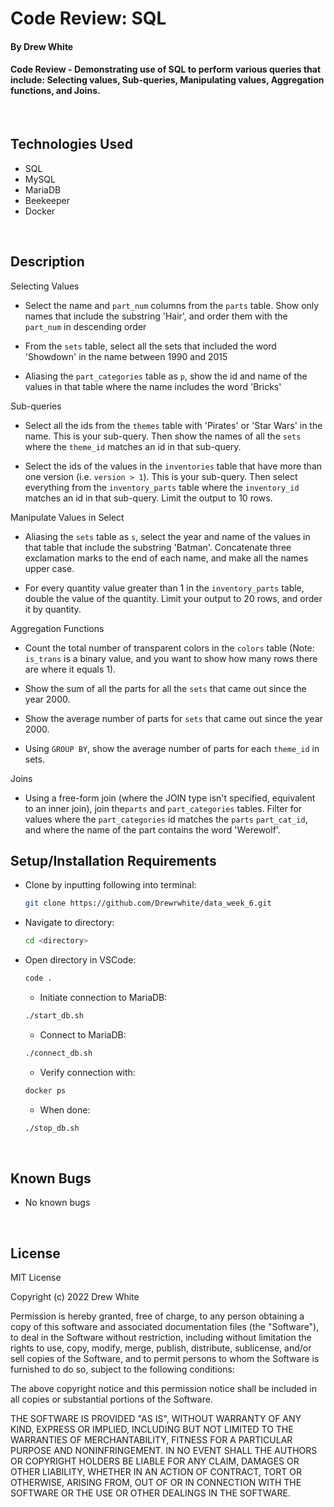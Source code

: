# Code Review: SQL

#### By Drew White

#### Code Review - Demonstrating use of SQL to perform various queries that include: Selecting values, Sub-queries, Manipulating values, Aggregation functions, and Joins. 

<br>

## Technologies Used

* SQL
* MySQL
* MariaDB
* Beekeeper
* Docker

</br>

## Description

Selecting Values
- Select the name and `part_num` columns from the `parts` table. Show only names that include the substring 'Hair', and order them with the `part_num` in descending order

- From the `sets` table, select all the sets that included the word 'Showdown' in the name between 1990 and 2015

- Aliasing the `part_categories` table as `p`, show the id and name of the values in that table where the name includes the word 'Bricks'

Sub-queries
- Select all the ids from the `themes` table with 'Pirates' or 'Star Wars' in the name. This is your sub-query. Then show the names of all the `sets` where the `theme_id` matches an id in that sub-query.

- Select the ids of the values in the `inventories` table that have more than one version (i.e. `version > 1`). This is your sub-query. Then select everything from the `inventory_parts` table where the `inventory_id` matches an id in that sub-query. Limit the output to 10 rows.

Manipulate Values in Select
- Aliasing the `sets` table as `s`, select the year and name of the values in that table that include the substring 'Batman'. Concatenate three exclamation marks to the end of each name, and make all the names upper case.

- For every quantity value greater than 1 in the `inventory_parts` table, double the value of the quantity. Limit your output to 20 rows, and order it by quantity.

Aggregation Functions
- Count the total number of transparent colors in the `colors` table (Note: `is_trans` is a binary value, and you want to show how many rows there are where it equals 1).

- Show the sum of all the parts for all the `sets` that came out since the year 2000.

- Show the average number of parts for `sets` that came out since the year 2000.

- Using `GROUP BY`, show the average number of parts for each `theme_id` in sets.

Joins
- Using a free-form join (where the JOIN type isn't specified, equivalent to an inner join), join the`parts` and `part_categories` tables. Filter for values where the `part_categories` id matches the `parts` `part_cat_id`, and where the name of the part contains the word 'Werewolf'.

## Setup/Installation Requirements

* Clone by inputting following into terminal: 
  ```bash
  git clone https://github.com/Drewrwhite/data_week_6.git
  ```
* Navigate to directory:
  ```bash
  cd <directory>
  ```
* Open directory in VSCode:
  ```bash
  code .
  ```
  * Initiate connection to MariaDB:
  ```bash
  ./start_db.sh
  ```
  * Connect to MariaDB:
  ```bash
  ./connect_db.sh
  ```
  * Verify connection with:
  ```bash
  docker ps
  ```
  * When done:
  ```bash
  ./stop_db.sh
  ```
</br>

## Known Bugs

* No known bugs

<br>

## License

MIT License

Copyright (c) 2022 Drew White

Permission is hereby granted, free of charge, to any person obtaining a copy of this software and associated documentation files (the "Software"), to deal in the Software without restriction, including without limitation the rights to use, copy, modify, merge, publish, distribute, sublicense, and/or sell copies of the Software, and to permit persons to whom the Software is furnished to do so, subject to the following conditions:

The above copyright notice and this permission notice shall be included in all copies or substantial portions of the Software.

THE SOFTWARE IS PROVIDED "AS IS", WITHOUT WARRANTY OF ANY KIND, EXPRESS OR IMPLIED, INCLUDING BUT NOT LIMITED TO THE WARRANTIES OF MERCHANTABILITY, FITNESS FOR A PARTICULAR PURPOSE AND NONINFRINGEMENT. IN NO EVENT SHALL THE AUTHORS OR COPYRIGHT HOLDERS BE LIABLE FOR ANY CLAIM, DAMAGES OR OTHER LIABILITY, WHETHER IN AN ACTION OF CONTRACT, TORT OR OTHERWISE, ARISING FROM, OUT OF OR IN CONNECTION WITH THE SOFTWARE OR THE USE OR OTHER DEALINGS IN THE SOFTWARE.

</br>
